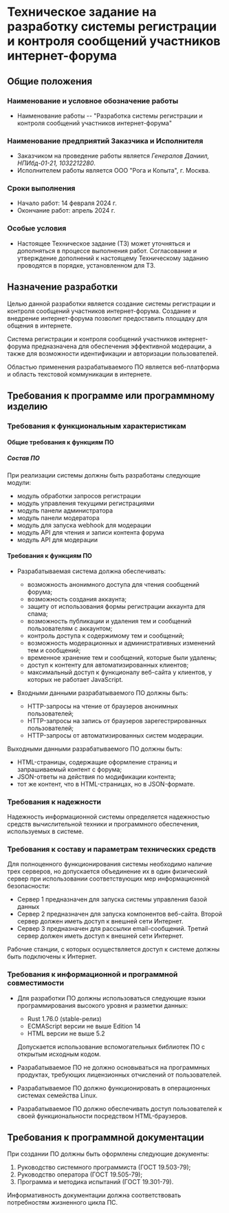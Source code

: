 # Техническое задание на разработку системы регистрации и контроля сообщений участников интернет-форума

## Общие положения
### Наименование и условное обозначение работы
- Наименование работы -- "Разработка системы регистрации и контроля сообщений участников интернет-форума"

### Наименование предприятий Заказчика и Исполнителя

- Заказчиком на проведение работы является *Генералов Даниил, НПИбд-01-21, 1032212280*.
- Исполнителем работы является ООО "Рога и Копыта", г. Москва.

### Сроки выполнения
- Начало работ: 14 февраля 2024 г.
- Окончание работ: апрель 2024 г.

### Особые условия

- Настоящее Техническое задание (ТЗ) может уточняться и дополняться в процессе выполнения работ. Согласование и утверждение дополнений к настоящему Техническому заданию проводятся в порядке, установленном для ТЗ.

## Назначение разработки

Целью данной разработки является создание системы регистрации и контроля сообщений участников интернет-форума. Создание и внедрение интернет-форума позволит предоставить площадку для общения в интернете.

Система регистрации и контроля сообщений участников интернет-форума предназначена для обеспечения эффективной модерации, а также для возможности идентификации и авторизации пользователей.

Областью применения разрабатываемого ПО является веб-платформа и область текстовой коммуникации в интернете.

## Требования к программе или программному изделию

### Требования к функциональным характеристикам

#### Общие требования к функциям ПО

##### Состав ПО

При реализации системы должны быть разработаны следующие модули:

  - модуль обработки запросов регистрации
  - модуль управления текущими регистрациями
  - модуль панели администратора
  - модуль панели модератора
  - модуль для запуска webhook для модерации
  - модуль API для чтения и записи контента форума
  - модуль API для модерации

#### Требования к функциям ПО

- Разрабатываемая система должна обеспечивать:

  - возможность анонимного доступа для чтения сообщений форума;
  - возможность создания аккаунта;
  - защиту от использования формы регистрации аккаунта для спама;
  - возможность публикации и удаления тем и сообщений пользователям с аккаунтом;
  - контроль доступа к содержимому тем и сообщений;
  - возможность модерационных и административных изменений тем и сообщений;
  - временное хранение тем и сообщений, которые были удалены;
  - доступ к контенту для автоматизированных клиентов;
  - максимальный доступ к функционалу веб-сайта у клиентов, у которых не работает JavaScript.

- Входными данными разрабатываемого ПО должны быть:
  - HTTP-запросы на чтение от браузеров анонимных пользователей;
  - HTTP-запросы на запись от браузеров зарегестрированных пользователей;
  - HTTP-запросы от автоматизированных систем модерации.

Выходными данными разрабатываемого ПО должны быть:
  - HTML-страницы, содержащие оформление страниц и запрашиваемый контент с форума;
  - JSON-ответы на действия по модификации контента;
  - тот же контент, что в HTML-страницах, но в JSON-формате.

### Требования к надежности

Надежность информационной системы определяется надежностью средств вычислительной техники и программного обеспечения, используемых в системе.

### Требования к составу и параметрам технических средств

Для полноценного функционирования системы необходимо наличие трех серверов, но допускается объединение их в один физический сервер при использовании соответствующих мер информационной безопасности:

- Сервер 1 предназначен для запуска системы управления базой данных
- Сервер 2 предназначен для запуска компонентов веб-сайта. Второй сервер должен иметь доступ к внешней сети Интернет.
- Сервер 3 предназначен для рассылки email-сообщений. Третий сервер должен иметь доступ к внешней сети Интернет.

Рабочие станции, с которых осуществляется доступ к системе должны быть подключены к Интернет.

### Требования к информационной и программной совместимости

- Для разработки ПО должны использоваться следующие языки программирования высокого уровня и разметки данных:

  - Rust 1.76.0 (stable-релиз)
  - ECMAScript версии не выше Edition 14
  - HTML версии не выше 5.2

  Допускается использование вспомогательных библиотек ПО с открытым исходным кодом.

- Разрабатываемое ПО не должно основываться на программных продуктах, требующих лицензионных отчислений от пользователей.

- Разрабатываемое ПО должно функционировать в операционных системах семейства Linux.

- Разрабатываемое ПО должно обеспечивать доступ пользователей к своей функциональности посредством HTML-браузеров.

## Требования к программной документации

При создании ПО должны быть оформлены следующие документы:

  1. Руководство системного программиста (ГОСТ 19.503-79);
  2. Руководство оператора (ГОСТ 19.505-79);
  3. Программа и методика испытаний (ГОСТ 19.301-79).

Информативность документации должна соответствовать потребностям жизненного цикла ПС.

